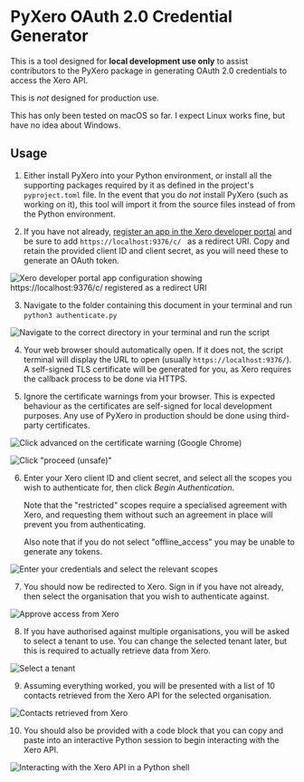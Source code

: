 # PyXero OAuth 2.0 Credential Generator

This is a tool designed for __local development use only__ to assist
contributors to the PyXero package in generating OAuth 2.0 credentials
to access the Xero API.

This is _not_ designed for production use.

This has only been tested on macOS so far.
I expect Linux works fine, but have no idea about Windows.

## Usage

1) Either install PyXero into your Python environment, or install all the supporting packages
   required by it as defined in the project's `pyproject.toml` file. In the event that you do
   _not_ install PyXero (such as working on it), this tool will import it from the source files
   instead of from the Python environment.


2) If you have not already, [register an app in the Xero developer portal](https://developer.xero.com/app/manage/)
   and be sure to add `https://localhost:9376/c/ ` as a redirect URI. Copy and retain the provided client ID
   and client secret, as you will need these to generate an OAuth token.

![Xero developer portal app configuration showing https://localhost:9376/c/ registered as a redirect URI](./docs/xeroapp.png)


3) Navigate to the folder containing this document in your terminal and run `python3 authenticate.py`

![Navigate to the correct directory in your terminal and run the script](./docs/terminal.png)


4) Your web browser should automatically open. If it does not, the script terminal will
   display the URL to open (usually `https://localhost:9376/`). A self-signed TLS certificate
   will be generated for you, as Xero requires the callback process to be done via HTTPS.


5) Ignore the certificate warnings from your browser. This is expected behaviour as the certificates are
   self-signed for local development purposes. Any use of PyXero in production should be done using third-party
   certificates.

![Click advanced on the certificate warning (Google Chrome)](./docs/certwarning1.png)

![Click "proceed (unsafe)"](./docs/certwarning2.png)


6) Enter your Xero client ID and client secret, and select all the scopes you wish to authenticate for,
   then click _Begin Authentication_.

   Note that the "restricted" scopes require a specialised agreement with Xero, and requesting them without
   such an agreement in place will prevent you from authenticating.

   Also note that if you do not select "offline_access" you may be unable to generate any tokens.

![Enter your credentials and select the relevant scopes](./docs/scopes.png)


7) You should now be redirected to Xero. Sign in if you have not already, then select the organisation
   that you wish to authenticate against.

![Approve access from Xero](./docs/xero.png)


8) If you have authorised against multiple organisations, you will be asked to select a tenant to use.
   You can change the selected tenant later, but this is required to actually retrieve data from Xero.

![Select a tenant](./docs/tenants.png)


9) Assuming everything worked, you will be presented with a list of 10 contacts retrieved from the Xero
   API for the selected organisation.

![Contacts retrieved from Xero](./docs/contacts.png)


10) You should also be provided with a code block that you can copy and paste into an interactive Python
    session to begin interacting with the Xero API.

![Interacting with the Xero API in a Python shell](./docs/success.png)
